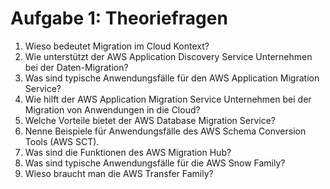 # Aufgabe 1: Theoriefragen

1. Wieso bedeutet Migration im Cloud Kontext?
2. Wie unterstützt der AWS Application Discovery Service Unternehmen bei der Daten-Migration?
3. Was sind typische Anwendungsfälle für den AWS Application Migration Service?
4. Wie hilft der AWS Application Migration Service Unternehmen bei der Migration von Anwendungen in die Cloud?
5. Welche Vorteile bietet der AWS Database Migration Service?
6. Nenne Beispiele für Anwendungsfälle des AWS Schema Conversion Tools (AWS SCT).
7. Was sind die Funktionen des AWS Migration Hub?
8. Was sind typische Anwendungsfälle für die AWS Snow Family?
9. Wieso braucht man die AWS Transfer Family?
